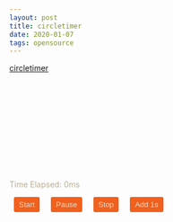 ```yaml
---
layout: post
title: circletimer
date: 2020-01-07
tags: opensource
---
```


<!-- jsCalendar -->
<link rel="stylesheet" type="text/css" href="/assets/vendor/circletimer/circletimer.css">
<!-- <link rel="stylesheet" type="text/css" href="../themes/jsCalendar.micro.css"> -->
<script type="text/javascript" src="/assets/vendor/circletimer/circletimer.min.js"></script>

<style>
#example-timer {
  height: 150px;
  margin: 20px auto;
  width: 150px;
}

h1 {
  color: #17a768;
  font-family: 'Pacifico', cursive;
  font-size: 40pt;
  margin: 40px 0 5px;
  text-align: center;
}

h1 a {
  color: #17a768;
  text-decoration: none;
}

h1 a:hover {
  color: #32dd92;
}

h5 {
  color: #f1601d;
  font-family: 'Raleway', sans-serif;
  font-size: 13pt;
  margin: 0;
  text-align: center;
}

h5 a {
  color: #f1ad1d;
  text-decoration: none;
}

h5 a:hover {
  color: #f1ad1d;
  text-decoration: underline;
}

p {
  color: #bbae93;
}

button {
  background-color: #f1601d;
  border: none;
  border-radius: 3px;
  color: #e7e0d2;
  margin: 0 8px;
  padding: 6px 9px;
}

button:hover {
  background-color: #f1ad1d;
}

pre {
  display: table;
  margin: 20px auto;
  text-align: left;
}

code {
  border-radius: 10px;
}
</style>

[circletimer](https://github.com/abejfehr/circletimer)

<div id="example-timer"></div>
<p>Time Elapsed: <span id="time-elapsed">0</span>ms</p>
<button id="start">Start</button>
<button id="pause">Pause</button>
<button id="stop">Stop</button>
<button id="add">Add 1s</button>

<script>
function circletimerInit() {
  /* Code highlighting */
  //hljs.initHighlightingOnLoad();

  /* Example code */
  $(document).on("ready", function() {
    $("#example-timer").circletimer({
      onComplete: function() {
        alert("Time is up!");
      },
      onUpdate: function(elapsed) {
        $("#time-elapsed").html(Math.round(elapsed));
      },
      timeout: 5000
    });

    $("#start").on("click", function() {
      $("#example-timer").circletimer("start");
    });

    $("#pause").on("click", function() {
      $("#example-timer").circletimer("pause");
    });

    $("#stop").on("click", function() {
      $("#example-timer").circletimer("stop");
    });

    $("#add").on("click", function() {
      $("#example-timer").circletimer("add", 1000);
    });
  })
}
ONLOAD_CALLBACK_LIST.push(circletimerInit);

</script>
